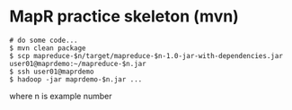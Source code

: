 MapR practice skeleton (mvn)
============================
    
    # do some code...
    $ mvn clean package
    $ scp mapreduce-$n/target/mapreduce-$n-1.0-jar-with-dependencies.jar user01@maprdemo:~/mapreduce-$n.jar
    $ ssh user01@maprdemo
    $ hadoop -jar maprdemo-$n.jar ...

where n is example number
